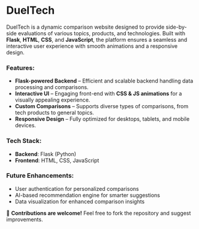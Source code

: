 # DuelTech  

DuelTech is a dynamic comparison website designed to provide side-by-side evaluations of various topics, products, and technologies. Built with **Flask**, **HTML**, **CSS**, and **JavaScript**, the platform ensures a seamless and interactive user experience with smooth animations and a responsive design.  

### Features:  
- **Flask-powered Backend** – Efficient and scalable backend handling data processing and comparisons.  
- **Interactive UI** – Engaging front-end with **CSS & JS animations** for a visually appealing experience.  
- **Custom Comparisons** – Supports diverse types of comparisons, from tech products to general topics.  
- **Responsive Design** – Fully optimized for desktops, tablets, and mobile devices.  

### Tech Stack:  
- **Backend**: Flask (Python)  
- **Frontend**: HTML, CSS, JavaScript  
  
### Future Enhancements:  
- User authentication for personalized comparisons  
- AI-based recommendation engine for smarter suggestions  
- Data visualization for enhanced comparison insights  

🚀 **Contributions are welcome!** Feel free to fork the repository and suggest improvements.  

